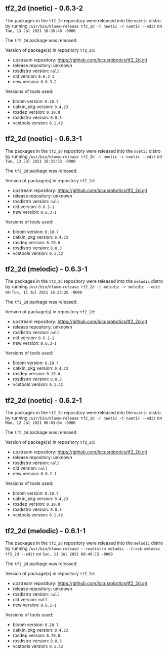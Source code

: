 ## tf2_2d (noetic) - 0.6.3-2

The packages in the `tf2_2d` repository were released into the `noetic` distro by running `/usr/bin/bloom-release tf2_2d -t noetic -r noetic --edit` on `Tue, 13 Jul 2021 16:35:46 -0000`

The `tf2_2d` package was released.

Version of package(s) in repository `tf2_2d`:

- upstream repository: https://github.com/locusrobotics/tf2_2d.git
- release repository: unknown
- rosdistro version: `null`
- old version: `0.6.3-1`
- new version: `0.6.3-2`

Versions of tools used:

- bloom version: `0.10.7`
- catkin_pkg version: `0.4.23`
- rosdep version: `0.20.0`
- rosdistro version: `0.8.3`
- vcstools version: `0.1.42`


## tf2_2d (noetic) - 0.6.3-1

The packages in the `tf2_2d` repository were released into the `noetic` distro by running `/usr/bin/bloom-release tf2_2d -t noetic -r noetic --edit` on `Tue, 13 Jul 2021 16:31:52 -0000`

The `tf2_2d` package was released.

Version of package(s) in repository `tf2_2d`:

- upstream repository: https://github.com/locusrobotics/tf2_2d.git
- release repository: unknown
- rosdistro version: `null`
- old version: `0.6.2-1`
- new version: `0.6.3-1`

Versions of tools used:

- bloom version: `0.10.7`
- catkin_pkg version: `0.4.23`
- rosdep version: `0.20.0`
- rosdistro version: `0.8.3`
- vcstools version: `0.1.42`


## tf2_2d (melodic) - 0.6.3-1

The packages in the `tf2_2d` repository were released into the `melodic` distro by running `/usr/bin/bloom-release tf2_2d -t melodic -r melodic --edit` on `Tue, 13 Jul 2021 16:25:20 -0000`

The `tf2_2d` package was released.

Version of package(s) in repository `tf2_2d`:

- upstream repository: https://github.com/locusrobotics/tf2_2d.git
- release repository: unknown
- rosdistro version: `null`
- old version: `0.6.1-1`
- new version: `0.6.3-1`

Versions of tools used:

- bloom version: `0.10.7`
- catkin_pkg version: `0.4.23`
- rosdep version: `0.20.0`
- rosdistro version: `0.8.3`
- vcstools version: `0.1.42`


## tf2_2d (noetic) - 0.6.2-1

The packages in the `tf2_2d` repository were released into the `noetic` distro by running `/usr/bin/bloom-release tf2_2d -r noetic -t noetic --edit` on `Mon, 12 Jul 2021 06:03:04 -0000`

The `tf2_2d` package was released.

Version of package(s) in repository `tf2_2d`:

- upstream repository: https://github.com/locusrobotics/tf2_2d.git
- release repository: unknown
- rosdistro version: `null`
- old version: `null`
- new version: `0.6.2-1`

Versions of tools used:

- bloom version: `0.10.7`
- catkin_pkg version: `0.4.23`
- rosdep version: `0.20.0`
- rosdistro version: `0.8.3`
- vcstools version: `0.1.42`


## tf2_2d (melodic) - 0.6.1-1

The packages in the `tf2_2d` repository were released into the `melodic` distro by running `/usr/bin/bloom-release --rosdistro melodic --track melodic tf2_2d --edit` on `Sun, 11 Jul 2021 08:40:15 -0000`

The `tf2_2d` package was released.

Version of package(s) in repository `tf2_2d`:

- upstream repository: https://github.com/locusrobotics/tf2_2d.git
- release repository: unknown
- rosdistro version: `null`
- old version: `null`
- new version: `0.6.1-1`

Versions of tools used:

- bloom version: `0.10.7`
- catkin_pkg version: `0.4.23`
- rosdep version: `0.20.0`
- rosdistro version: `0.8.3`
- vcstools version: `0.1.42`


